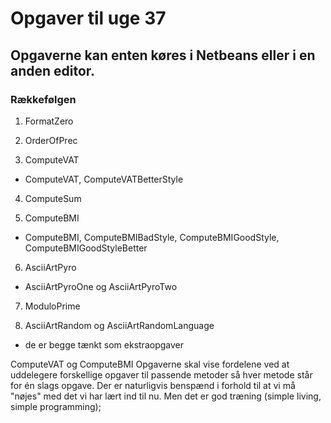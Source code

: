 # Opgaver til uge 37 
## Opgaverne kan enten køres i Netbeans eller i en anden editor.
### Rækkefølgen 
1) FormatZero

2) OrderOfPrec

3) ComputeVAT
- ComputeVAT, ComputeVATBetterStyle

4) ComputeSum

5) ComputeBMI
- ComputeBMI, ComputeBMIBadStyle, ComputeBMIGoodStyle, ComputeBMIGoodStyleBetter

6) AsciiArtPyro
- AsciiArtPyroOne og AsciiArtPyroTwo 

7) ModuloPrime

8) AsciiArtRandom og AsciiArtRandomLanguage 
- de er begge tænkt som ekstraopgaver


ComputeVAT og ComputeBMI Opgaverne skal vise fordelene ved at uddelegere 
forskellige opgaver til passende metoder så hver metode står for én slags opgave. 
Der er naturligvis benspænd i forhold til at vi må "nøjes" med det vi har lært 
ind til nu. Men det er god træning (simple living, simple programming);

